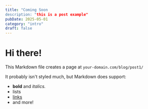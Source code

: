 ```yaml
---
title: "Coming Soon
description: "this is a post example"
pubDate: 2025-05-01
category: "intro"
draft: false
---
```


# Hi there!

This Markdown file creates a page at `your-domain.com/blog/post1/`

It probably isn't styled much, but Markdown does support:

- **bold** and _italics._
- lists
- [links](https://astro.build)
- and more!
